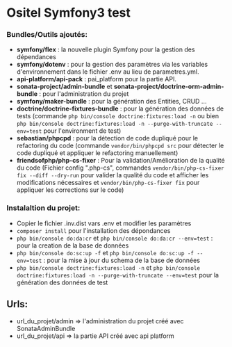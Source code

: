 Ositel Symfony3 test
========================

### Bundles/Outils ajoutés:
- **symfony/flex** : la nouvelle plugin Symfony pour la gestion des dépendances  
- **symfony/dotenv** : pour la gestion des paramètres via les variables d'environnement dans le fichier .env au lieu de parametres.yml.
- **api-platform/api-pack** : pai_platform pour la partie API.
- **sonata-project/admin-bundle** et **sonata-project/doctrine-orm-admin-bundle** : pour l'administration du projet
- **symfony/maker-bundle** : pour la génération des Entities, CRUD ...
- **doctrine/doctrine-fixtures-bundle** : pour la génération des données de tests (commande `php bin/console doctrine:fixtures:load -n` ou bien `php bin/console doctrine:fixtures:load -n --purge-with-truncate --env=test` pour l'environment de test)
- **sebastian/phpcpd** : pour la détection de code dupliqué pour le refactoring du code (commande `vendor/bin/phpcpd src` pour détecter le code dupliqué et appliquer le refactoring manuellement)
- **friendsofphp/php-cs-fixer** : Pour la validation/Amélioration de la qualité du code (Fichier config ".php-cs",  commandes `vendor/bin/php-cs-fixer fix --diff --dry-run` pour valider la qualité du code et afficher les modifications nécessaires et `vendor/bin/php-cs-fixer fix` pour appliquer les corrections sur le code)

### Instalaltion du projet:
- Copier le fichier .inv.dist vars .env et modifier les paramètres
- `composer install` pour l'installation des dépondances
- `php bin/console do:da:cr` et `php bin/console do:da:cr --env=test` : pour la creation de la base de données
- `php bin/console do:sc:up -f` et `php bin/console do:sc:up -f --env=test` : pour la mise à jour du schema de la base de données
- `php bin/console doctrine:fixtures:load -n` et `php bin/console doctrine:fixtures:load -n --purge-with-truncate --env=test` pour la génération des données de test
## Urls:
- url_du_projet/admin => l'administration du projet créé avec SonataAdminBundle
- url_du_projet/api => la partie API créé avec api platform 

